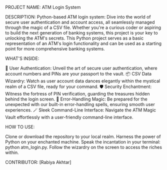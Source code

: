 PROJECT NAME: ATM Login System

DESCRIPTION: Python-based ATM login system: Dive into the world of secure user authentication and account access, all seamlessly managed through the magic of a CSV file. Whether you're a curious coder or aspiring to build the next generation of banking systems, this project is your key to unlocking the ATM's secrets. This Python project serves as a basic representation of an ATM's login functionality and can be used as a starting point for more comprehensive banking systems.

WHAT'S INSIDE:

🔐 User Authentication: Unveil the art of secure user authentication, where account numbers and PINs are your passport to the vault.
📦 CSV Data Wizardry: Watch as user account data dances elegantly within the mystical realm of a CSV file, ready for your command.
🛡️ Security Enchantment: Witness the fortress of PIN verification, guarding the treasures hidden behind the login screen.
🚀 Error-Handling Magic: Be prepared for the unexpected with our built-in error-handling spells, ensuring smooth user experiences.
🪄 Sleek Command-Line Interface: Navigate the ATM Magic Vault effortlessly with a user-friendly command-line interface.

HOW TO USE:

Clone or download the repository to your local realm.
Harness the power of Python on your enchanted machine.
Speak the incantation in your terminal: python atm_login.py.
Follow the wizardry on the screen to access the riches within.

CONTRIBUTOR: [Rabiya Akhtar]
